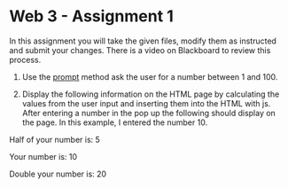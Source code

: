 # Web 3 - Assignment 1

In this assignment you will take the given files, modify them as instructed and submit your changes. There is a video on Blackboard to review this process.

1. Use the [prompt](https://developer.mozilla.org/en-US/docs/Web/API/Window/prompt) method ask the user for a number between 1 and 100.

2. Display the following information on the HTML page by calculating the values from the user input and inserting them into the HTML with js. After entering a number in the pop up the following should display on the page. In this example, I entered the number 10.

Half of your number is: 5

Your number is: 10

Double your number is: 20


